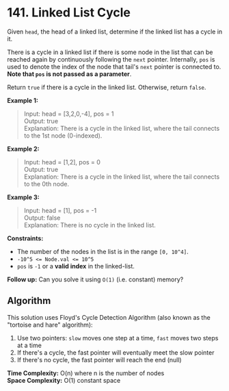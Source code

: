 # 141. Linked List Cycle

Given `head`, the head of a linked list, determine if the linked list has a cycle in it.

There is a cycle in a linked list if there is some node in the list that can be reached again by continuously following the `next` pointer. Internally, `pos` is used to denote the index of the node that tail's `next` pointer is connected to. **Note that `pos` is not passed as a parameter**.

Return `true` if there is a cycle in the linked list. Otherwise, return `false`.

**Example 1:**

> Input: head = [3,2,0,-4], pos = 1  
> Output: true  
> Explanation: There is a cycle in the linked list, where the tail connects to the 1st node (0-indexed).

**Example 2:**

> Input: head = [1,2], pos = 0  
> Output: true  
> Explanation: There is a cycle in the linked list, where the tail connects to the 0th node.

**Example 3:**

> Input: head = [1], pos = -1  
> Output: false  
> Explanation: There is no cycle in the linked list.

**Constraints:**

- The number of the nodes in the list is in the range `[0, 10^4]`.
- `-10^5 <= Node.val <= 10^5`
- `pos` is `-1` or a **valid index** in the linked-list.

**Follow up:** Can you solve it using `O(1)` (i.e. constant) memory?

## Algorithm

This solution uses Floyd's Cycle Detection Algorithm (also known as the "tortoise and hare" algorithm):

1. Use two pointers: `slow` moves one step at a time, `fast` moves two steps at a time
2. If there's a cycle, the fast pointer will eventually meet the slow pointer
3. If there's no cycle, the fast pointer will reach the end (null)

**Time Complexity:** O(n) where n is the number of nodes  
**Space Complexity:** O(1) constant space
